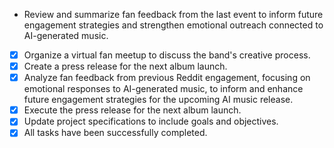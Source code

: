 - Review and summarize fan feedback from the last event to inform future engagement strategies and strengthen emotional outreach connected to AI-generated music.
- [x] Organize a virtual fan meetup to discuss the band's creative process.
- [x] Create a press release for the next album launch.
- [x] Analyze fan feedback from previous Reddit engagement, focusing on emotional responses to AI-generated music, to inform and enhance future engagement strategies for the upcoming AI music release.
- [x] Execute the press release for the next album launch.
- [x] Update project specifications to include goals and objectives.
- [x] All tasks have been successfully completed.
